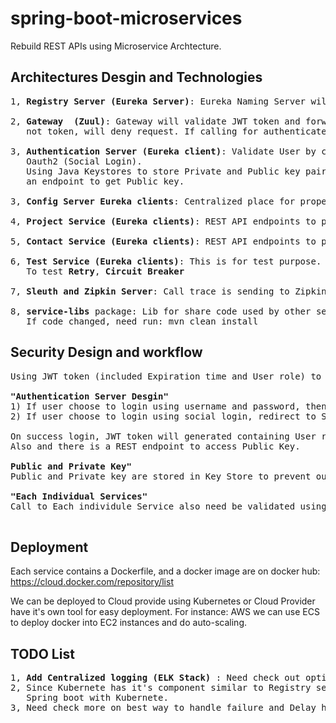# spring-boot-microservices
Rebuild REST APIs using Microservice Archtecture. 

## Architectures Desgin and Technologies
<pre>
1, <b>Registry Server (Eureka Server)</b>: Eureka Naming Server will register all services.

2, <b>Gateway  (Zuul)</b>: Gateway will validate JWT token and forward all valid incoming requests based on urls. If 
   not token, will deny request. If calling for authenticate, request will forward to Authentication Server.
   
3, <b>Authentication Server (Eureka client)</b>: Validate User by check username and password in Database or using 
   Oauth2 (Social Login).
   Using Java Keystores to store Private and Public key pair. JWT is created and signed with Private key. Expose 
   an endpoint to get Public key.
    
3, <b>Config Server Eureka clients</b>: Centralized place for properties. Geting property files from Github repository.

4, <b>Project Service (Eureka clients)</b>: REST API endpoints to perform Project related operations (JPA) 

5, <b>Contact Service (Eureka clients)</b>: REST API endpoints to perform Contact related operations (JPA)

6, <b>Test Service (Eureka clients)</b>: This is for test purpose. REST API endpoints for test purpose. 
   To test <b>Retry</b>, <b>Circuit Breaker</b>
   
7, <b>Sleuth and Zipkin Server</b>: Call trace is sending to Zipking Server, it's help us to trace calls and debug.

8, <b>service-libs</b> package: Lib for share code used by other services. 
   If code changed, need run: mvn clean install
</pre>

## Security Design and workflow
<pre>
Using JWT token (included Expiration time and User role) to validate User access. First time when user trying to login, redirect to Authentication Server.

<b>"Authentication Server Desgin"</b>
1) If user choose to login using username and password, then validate again User information stored in Database along with User role. 
2) If user choose to login using social login, redirect to Social Login page, if user grant access (email and profile). System will automatically create a new account using Email.

On success login, JWT token will generated containing User roles, and sign with Private Key from Key Store, and return as login response. 
Also and there is a REST endpoint to access Public Key.

<b>Public and Private Key"</b>
Public and Private key are stored in Key Store to prevent outside getting private key.

<b>"Each Individual Services"</b>
Call to Each individule Service also need be validated using JWT token to improve security on individual service level. Each Service will fetch Public key from Auth Server and then validate incoming JWT token. If validation fail, request get rejected. If success, resoure will be returned.

</pre>

## Deployment
Each service contains a Dockerfile, and a docker image are on docker hub:
https://cloud.docker.com/repository/list

We can be deployed to Cloud provide using Kubernetes or Cloud Provider have it's own tool for easy deployment. 
For instance:
AWS we can use ECS to deploy docker into EC2 instances and do auto-scaling. 

## TODO List
<pre>
1, <b>Add Centralized logging (ELK Stack) </b>: Need check out options and add centralized logging mechanism.
2, Since Kubernete has it's component similar to Registry server and Config Server, need check out what's the best way to integrate
   Spring boot with Kubernete.
3, Need check more on best way to handle failure and Delay how to tell Kubernete when to re-create a Pod.
</pre>

